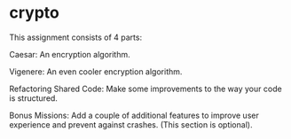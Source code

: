 # crypto

This assignment consists of 4 parts:

Caesar: An encryption algorithm.

Vigenere: An even cooler encryption algorithm.

Refactoring Shared Code: Make some improvements to the way your code is structured.

Bonus Missions: Add a couple of additional features to improve user experience and prevent against crashes. (This section is optional).
